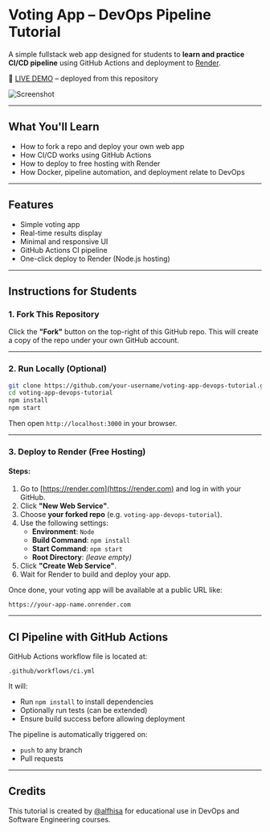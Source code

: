 # Voting App – DevOps Pipeline Tutorial

A simple fullstack web app designed for students to **learn and practice CI/CD pipeline** using GitHub Actions and deployment to [Render](https://render.com).

🚀 [LIVE DEMO](https://voting-app-devops-tutorial.onrender.com) – deployed from this repository  

![Screenshot](https://github.com/alfhisa/voting-app-devops-tutorial/raw/main/demo.png)

---

## What You'll Learn

- How to fork a repo and deploy your own web app
- How CI/CD works using GitHub Actions
- How to deploy to free hosting with Render
- How Docker, pipeline automation, and deployment relate to DevOps

---

## Features

- Simple voting app
- Real-time results display
- Minimal and responsive UI
- GitHub Actions CI pipeline
- One-click deploy to Render (Node.js hosting)

---

## Instructions for Students

### 1. **Fork This Repository**

Click the **"Fork"** button on the top-right of this GitHub repo. This will create a copy of the repo under your own GitHub account.

---

### 2. **Run Locally (Optional)**

```bash
git clone https://github.com/your-username/voting-app-devops-tutorial.git
cd voting-app-devops-tutorial
npm install
npm start
```

Then open `http://localhost:3000` in your browser.

---

### 3. **Deploy to Render (Free Hosting)**

#### Steps:

1. Go to [https://render.com](https://render.com) and log in with your GitHub.
2. Click **"New Web Service"**.
3. Choose **your forked repo** (e.g. `voting-app-devops-tutorial`).
4. Use the following settings:
   - **Environment**: `Node`
   - **Build Command**: `npm install`
   - **Start Command**: `npm start`
   - **Root Directory**: *(leave empty)*
5. Click **"Create Web Service"**.
6. Wait for Render to build and deploy your app.

Once done, your voting app will be available at a public URL like:
```
https://your-app-name.onrender.com
```

---

## CI Pipeline with GitHub Actions

GitHub Actions workflow file is located at:

```
.github/workflows/ci.yml
```

It will:
- Run `npm install` to install dependencies
- Optionally run tests (can be extended)
- Ensure build success before allowing deployment

The pipeline is automatically triggered on:
- `push` to any branch
- Pull requests

---

## Credits

This tutorial is created by [@alfhisa](https://github.com/alfhisa) for educational use in DevOps and Software Engineering courses.
